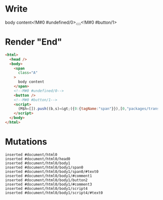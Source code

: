 # Write
  <span class=A>body content</span><!M#0 #undefined/0><button></button><!M#0 #button/1><script>(M$h=[]).push((b,s)=>({0:{tagName:"span"}}),[0,"packages/translator/src/__tests__/fixtures/dynamic-native-dynamic-tag/template.marko_0_tagName",])</script>


# Render "End"
```html
<html>
  <head />
  <body>
    <span
      class="A"
    >
      body content
    </span>
    <!--M#0 #undefined/0-->
    <button />
    <!--M#0 #button/1-->
    <script>
      (M$h=[]).push((b,s)=&gt;({0:{tagName:"span"}}),[0,"packages/translator/src/__tests__/fixtures/dynamic-native-dynamic-tag/template.marko_0_tagName",])
    </script>
  </body>
</html>
```

# Mutations
```
inserted #document/html0
inserted #document/html0/head0
inserted #document/html0/body1
inserted #document/html0/body1/span0
inserted #document/html0/body1/span0/#text0
inserted #document/html0/body1/#comment1
inserted #document/html0/body1/button2
inserted #document/html0/body1/#comment3
inserted #document/html0/body1/script4
inserted #document/html0/body1/script4/#text0
```